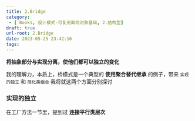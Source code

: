 ```yaml
---
title: 2.Bridge
category:
 - [ Books, 设计模式-可复用面向对象基础, 2.结构型]
draft: true
url-root: 2.Bridge
date: 2023-05-25 23:42:16
tags:
---
```


**将抽象部分与实现分离，使他们都可以独立的变化**

我的理解力，本质上，桥模式是一个典型的 **使用聚合替代继承** 的例子，带来 `实现的独立` 和 `简化类组合`
我将就这两个方面分别探讨

### 实现的独立

在工厂方法一节里，提到过 **连接平行类层次**
